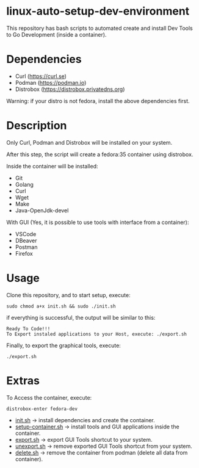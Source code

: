 # linux-auto-setup-dev-environment

This repository has bash scripts to automated create and install Dev Tools to Go Development (inside a container).

# Dependencies

- Curl (https://curl.se)
- Podman (https://podman.io)
- Distrobox (https://distrobox.privatedns.org)

Warning: if your distro is not fedora, install the above dependencies first.

# Description

Only Curl, Podman and Distrobox will be installed on your system.

After this step, the script will create a fedora:35 container using distrobox. 

Inside the container will be installed:

- Git
- Golang
- Curl 
- Wget
- Make
- Java-OpenJdk-devel

With GUI (Yes, it is possible to use tools with interface from a container):
- VSCode
- DBeaver
- Postman
- Firefox


# Usage

Clone this repository, and to start setup, execute:

```
sudo chmod a+x init.sh && sudo ./init.sh
```

if everything is successful, the output will be similar to this:
```
Ready To Code!!!
To Export instaled applications to your Host, execute: ./export.sh
```

Finally, to export the graphical tools, execute:
```
./export.sh
```

# Extras

To Access the container, execute:
```
distrobox-enter fedora-dev
```

- [init.sh](init.sh)  -> install dependencies and create the container.
- [setup-container.sh](setup-container.sh) -> install tools and GUI applications inside the container.
- [export.sh](export.sh) -> export GUI Tools shortcut to your system.
- [unexport.sh](unexport.sh) -> remove exported GUI Tools shortcut from your system.
- [delete.sh](delete.sh) -> remove the container from podman (delete all data from container). 
